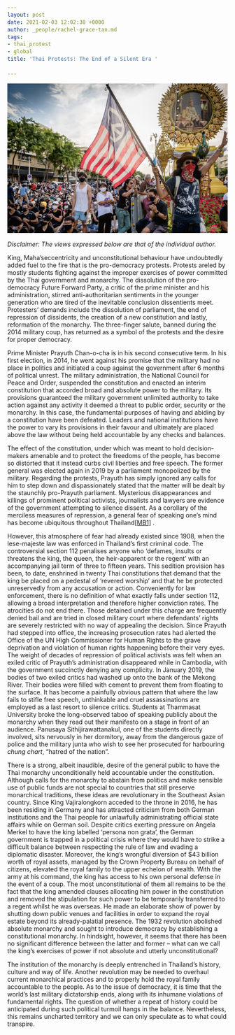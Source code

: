 ```yaml
---
layout: post
date: 2021-02-03 12:02:38 +0000
author: _people/rachel-grace-tan.md
tags:
- thai_protest
- global
title: 'Thai Protests: The End of a Silent Era '

---
```

![](/uploads/thai-pic.png)

_Disclaimer: The views expressed below are that of the individual author._

King, Maha’seccentricity and unconstitutional behaviour have undoubtedly added fuel to the fire that is the pro-democracy protests. Protests areled by mostly students fighting against the improper exercises of power committed by the Thai government and monarchy. The dissolution of the pro-democracy Future Forward Party, a critic of the prime minister and his administration, stirred anti-authoritarian sentiments in the younger generation who are tired of the inevitable conclusion dissentients meet. Protesters’ demands include the dissolution of parliament, the end of repression of dissidents, the creation of a new constitution and lastly, reformation of the monarchy. The three-finger salute, banned during the 2014 military coup, has returned as a symbol of the protests and the desire for proper democracy.

Prime Minister Prayuth Chan-o-cha is in his second consecutive term. In his first election, in 2014, he went against his promise that the military had no place in politics and initiated a coup against the government after 6 months of political unrest. The military administration, the National Council for Peace and Order, suspended the constitution and enacted an interim constitution that accorded broad and absolute power to the military. Its provisions guaranteed the military government unlimited authority to take action against any activity it deemed a threat to public order, security or the monarchy. In this case, the fundamental purposes of having and abiding by a constitution have been defeated. Leaders and national institutions have the power to vary its provisions in their favour and ultimately are placed above the law without being held accountable by any checks and balances.

The effect of the constitution, under which was meant to hold decision-makers amenable and to protect the freedoms of the people, has become so distorted that it instead curbs civil liberties and free speech. The former general was elected again in 2019 by a parliament monopolized by the military. Regarding the protests, Prayuth has simply ignored any calls for him to step down and dispassionately stated that the matter will be dealt by the staunchly pro-Prayuth parliament. Mysterious disappearances and killings of prominent political activists, journalists and lawyers are evidence of the government attempting to silence dissent. As a corollary of the merciless measures of repression, a general fear of speaking one’s mind has become ubiquitous throughout Thailand[\[MB1\]](applewebdata://CE01655B-2951-4816-A820-CC991A7C34E5#_msocom_1) .

However, this atmosphere of fear had already existed since 1908, when the lese-majeste law was enforced in Thailand’s first criminal code. The controversial section 112 penalises anyone who ‘defames, insults or threatens the king, the queen, the heir-apparent or the regent’ with an accompanying jail term of three to fifteen years. This sedition provision has been, to date, enshrined in twenty Thai constitutions that demand that the king be placed on a pedestal of ‘revered worship’ and that he be protected unreservedly from any accusation or action. Conveniently for law enforcement, there is no definition of what exactly falls under section 112, allowing a broad interpretation and therefore higher conviction rates. The atrocities do not end there. Those detained under this charge are frequently denied bail and are tried in closed military court where defendants’ rights are severely restricted with no way of appealing the decision. Since Prayuth had stepped into office, the increasing prosecution rates had alerted the Office of the UN High Commissioner for Human Rights to the grave deprivation and violation of human rights happening before their very eyes. The weight of decades of repression of political activists was felt when an exiled critic of Prayuth’s administration disappeared while in Cambodia, with the government succinctly denying any complicity. In January 2019, the bodies of two exiled critics had washed up onto the bank of the Mekong River. Their bodies were filled with cement to prevent them from floating to the surface. It has become a painfully obvious pattern that where the law fails to stifle free speech, unthinkable and cruel assassinations are employed as a last resort to silence critics. Students at Thammasat University broke the long-observed taboo of speaking publicly about the monarchy when they read out their manifesto on a stage in front of an audience. Panusaya Sithijirawattanakul, one of the students directly involved, sits nervously in her dormitory, away from the dangerous gaze of police and the military junta who wish to see her prosecuted for harbouring _chung chart_, “hatred of the nation”.

There is a strong, albeit inaudible, desire of the general public to have the Thai monarchy unconditionally held accountable under the constitution. Although calls for the monarchy to abstain from politics and make sensible use of public funds are not special to countries that still preserve monarchical traditions, these ideas are revolutionary in the Southeast Asian country. Since King Vajiralongkorn acceded to the throne in 2016, he has been residing in Germany and has attracted criticism from both German institutions and the Thai people for unlawfully administrating official state affairs while on German soil. Despite critics exerting pressure on Angela Merkel to have the king labelled ‘persona non grata’, the German government is trapped in a political crisis where they would have to strike a difficult balance between respecting the rule of law and evading a diplomatic disaster. Moreover, the king’s wrongful diversion of $43 billion worth of royal assets, managed by the Crown Property Bureau on behalf of citizens, elevated the royal family to the upper echelon of wealth. With the army at his command, the king has access to his own personal defense in the event of a coup. The most unconstitutional of them all remains to be the fact that the king amended clauses allocating him power in the constitution and removed the stipulation for such power to be temporarily transferred to a regent whilst he was overseas. He made an elaborate show of power by shutting down public venues and facilities in order to expand the royal estate beyond its already-palatial presence. The 1932 revolution abolished absolute monarchy and sought to introduce democracy by establishing a constitutional monarchy. In hindsight, however, it seems that there has been no significant difference between the latter and former – what can we call the king’s exercises of power if not absolute and utterly unconstitutional?

The institution of the monarchy is deeply entrenched in Thailand’s history, culture and way of life. Another revolution may be needed to overhaul current monarchical practices and to properly hold the royal family accountable to the people. As to the issue of democracy, it is time that the world’s last military dictatorship ends, along with its inhumane violations of fundamental rights. The question of whether a repeat of history could be anticipated during such political turmoil hangs in the balance. Nevertheless, this remains uncharted territory and we can only speculate as to what could transpire.